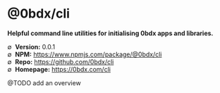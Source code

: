 # @0bdx/cli

__Helpful command line utilities for initialising 0bdx apps and libraries.__

∅&nbsp; __Version:__ 0.0.1  
∅&nbsp; __NPM:__ <https://www.npmjs.com/package/@0bdx/cli>  
∅&nbsp; __Repo:__ <https://github.com/0bdx/cli>  
∅&nbsp; __Homepage:__ <https://0bdx.com/cli>

@TODO add an overview
